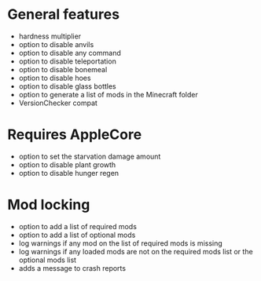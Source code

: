 General features
================
- hardness multiplier
- option to disable anvils
- option to disable any command
- option to disable teleportation
- option to disable bonemeal
- option to disable hoes
- option to disable glass bottles
- option to generate a list of mods in the Minecraft folder
- VersionChecker compat

Requires AppleCore
==================
- option to set the starvation damage amount
- option to disable plant growth
- option to disable hunger regen

Mod locking
===========
- option to add a list of required mods
- option to add a list of optional mods
- log warnings if any mod on the list of required mods is missing
- log warnings if any loaded mods are not on the required mods list or the optional mods list
- adds a message to crash reports

